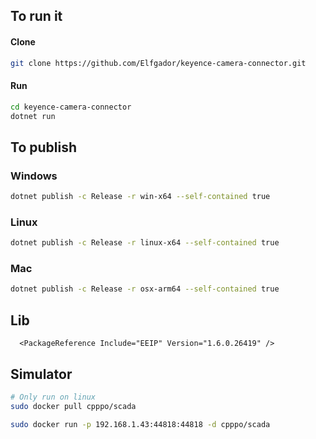 

## To run it

#### Clone
```bash
git clone https://github.com/Elfgador/keyence-camera-connector.git
```
#### Run
```bash
cd keyence-camera-connector
dotnet run
```

## To publish

### Windows
```bash
dotnet publish -c Release -r win-x64 --self-contained true
```

### Linux
```bash
dotnet publish -c Release -r linux-x64 --self-contained true
```

### Mac
```bash
dotnet publish -c Release -r osx-arm64 --self-contained true
```

## Lib
```xaml
  <PackageReference Include="EEIP" Version="1.6.0.26419" /> 
```

## Simulator
```bash
# Only run on linux
sudo docker pull cpppo/scada

sudo docker run -p 192.168.1.43:44818:44818 -d cpppo/scada
```